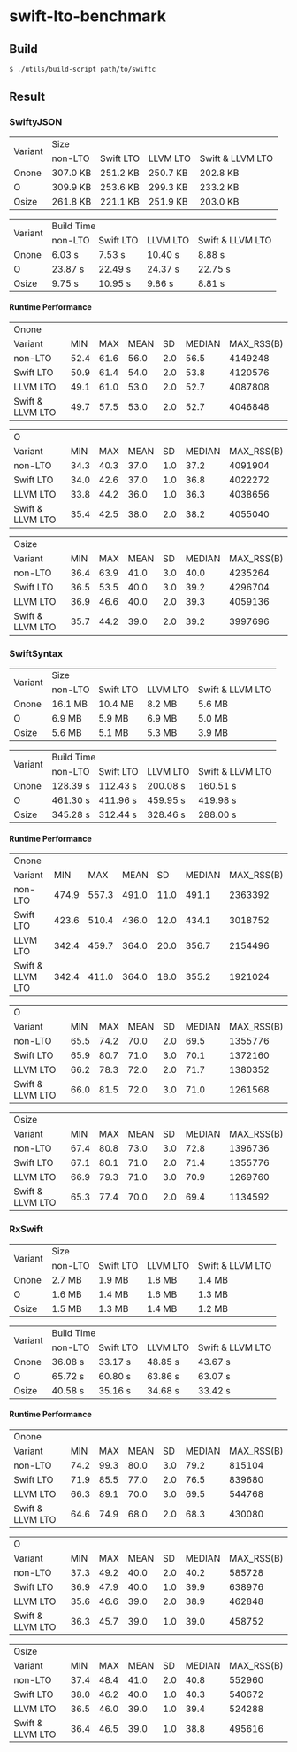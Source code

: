 # swift-lto-benchmark

## Build

```sh
$ ./utils/build-script path/to/swiftc
```


## Result

### SwiftyJSON
<table>
<tr>
   <td rowspan=2>Variant</td>
   <td colspan=4>Size</td>
</tr>
<tr>
    <td>non-LTO</td>
    <td>Swift LTO</td>
    <td>LLVM LTO</td>
    <td>Swift & LLVM LTO</td>
</tr>
<tr>
    <td>Onone</td>
    <td>307.0 KB</td>
    <td>251.2 KB</td>
    <td>250.7 KB</td>
    <td>202.8 KB</td>
</tr>
<tr>
    <td>O</td>
    <td>309.9 KB</td>
    <td>253.6 KB</td>
    <td>299.3 KB</td>
    <td>233.2 KB</td>
</tr>
<tr>
    <td>Osize</td>
    <td>261.8 KB</td>
    <td>221.1 KB</td>
    <td>251.9 KB</td>
    <td>203.0 KB</td>
</tr>
</table>

<table>
<tr>
   <td rowspan=2>Variant</td>
   <td colspan=4>Build Time</td>
</tr>
<tr>
    <td>non-LTO</td>
    <td>Swift LTO</td>
    <td>LLVM LTO</td>
    <td>Swift & LLVM LTO</td>
</tr>
    <tr>
    <td>Onone</td>
    <td>6.03 s</td>
    <td>7.53 s</td>
    <td>10.40 s</td>
    <td>8.88 s</td>
</tr>
    <tr>
    <td>O</td>
    <td>23.87 s</td>
    <td>22.49 s</td>
    <td>24.37 s</td>
    <td>22.75 s</td>
</tr>
    <tr>
    <td>Osize</td>
    <td>9.75 s</td>
    <td>10.95 s</td>
    <td>9.86 s</td>
    <td>8.81 s</td>
</tr>
</table>

#### Runtime Performance
<table>
<tr><td colspan=7>Onone</td></tr>
<tr>
  <td>Variant</td>
  <td>MIN</td><td>MAX</td><td>MEAN</td><td>SD</td><td>MEDIAN</td><td>MAX_RSS(B)</td>
</tr>
<tr>
  <td>non-LTO</td>
  <td>52.4</td>
    <td>61.6</td>
    <td>56.0</td>
    <td>2.0</td>
    <td>56.5</td>
    <td>4149248</td>
</tr>
<tr>
  <td>Swift LTO</td>
  <td>50.9</td>
    <td>61.4</td>
    <td>54.0</td>
    <td>2.0</td>
    <td>53.8</td>
    <td>4120576</td>
</tr>
<tr>
  <td>LLVM LTO</td>
  <td>49.1</td>
    <td>61.0</td>
    <td>53.0</td>
    <td>2.0</td>
    <td>52.7</td>
    <td>4087808</td>
</tr>
<tr>
  <td>Swift & LLVM LTO</td>
  <td>49.7</td>
    <td>57.5</td>
    <td>53.0</td>
    <td>2.0</td>
    <td>52.7</td>
    <td>4046848</td>
</tr>
</table>

<table>
<tr><td colspan=7>O</td></tr>
<tr>
  <td>Variant</td>
  <td>MIN</td><td>MAX</td><td>MEAN</td><td>SD</td><td>MEDIAN</td><td>MAX_RSS(B)</td>
</tr>
<tr>
  <td>non-LTO</td>
  <td>34.3</td>
    <td>40.3</td>
    <td>37.0</td>
    <td>1.0</td>
    <td>37.2</td>
    <td>4091904</td>
</tr>
<tr>
  <td>Swift LTO</td>
  <td>34.0</td>
    <td>42.6</td>
    <td>37.0</td>
    <td>1.0</td>
    <td>36.8</td>
    <td>4022272</td>
</tr>
<tr>
  <td>LLVM LTO</td>
  <td>33.8</td>
    <td>44.2</td>
    <td>36.0</td>
    <td>1.0</td>
    <td>36.3</td>
    <td>4038656</td>
</tr>
<tr>
  <td>Swift & LLVM LTO</td>
  <td>35.4</td>
    <td>42.5</td>
    <td>38.0</td>
    <td>2.0</td>
    <td>38.2</td>
    <td>4055040</td>
</tr>
</table>

<table>
<tr><td colspan=7>Osize</td></tr>
<tr>
  <td>Variant</td>
  <td>MIN</td><td>MAX</td><td>MEAN</td><td>SD</td><td>MEDIAN</td><td>MAX_RSS(B)</td>
</tr>
<tr>
  <td>non-LTO</td>
  <td>36.4</td>
    <td>63.9</td>
    <td>41.0</td>
    <td>3.0</td>
    <td>40.0</td>
    <td>4235264</td>
</tr>
<tr>
  <td>Swift LTO</td>
  <td>36.5</td>
    <td>53.5</td>
    <td>40.0</td>
    <td>3.0</td>
    <td>39.2</td>
    <td>4296704</td>
</tr>
<tr>
  <td>LLVM LTO</td>
  <td>36.9</td>
    <td>46.6</td>
    <td>40.0</td>
    <td>2.0</td>
    <td>39.3</td>
    <td>4059136</td>
</tr>
<tr>
  <td>Swift & LLVM LTO</td>
  <td>35.7</td>
    <td>44.2</td>
    <td>39.0</td>
    <td>2.0</td>
    <td>39.2</td>
    <td>3997696</td>
</tr>
</table>


### SwiftSyntax
<table>
<tr>
   <td rowspan=2>Variant</td>
   <td colspan=4>Size</td>
</tr>
<tr>
    <td>non-LTO</td>
    <td>Swift LTO</td>
    <td>LLVM LTO</td>
    <td>Swift & LLVM LTO</td>
</tr>
<tr>
    <td>Onone</td>
    <td>16.1 MB</td>
    <td>10.4 MB</td>
    <td>8.2 MB</td>
    <td>5.6 MB</td>
</tr>
<tr>
    <td>O</td>
    <td>6.9 MB</td>
    <td>5.9 MB</td>
    <td>6.9 MB</td>
    <td>5.0 MB</td>
</tr>
<tr>
    <td>Osize</td>
    <td>5.6 MB</td>
    <td>5.1 MB</td>
    <td>5.3 MB</td>
    <td>3.9 MB</td>
</tr>
</table>

<table>
<tr>
   <td rowspan=2>Variant</td>
   <td colspan=4>Build Time</td>
</tr>
<tr>
    <td>non-LTO</td>
    <td>Swift LTO</td>
    <td>LLVM LTO</td>
    <td>Swift & LLVM LTO</td>
</tr>
    <tr>
    <td>Onone</td>
    <td>128.39 s</td>
    <td>112.43 s</td>
    <td>200.08 s</td>
    <td>160.51 s</td>
</tr>
    <tr>
    <td>O</td>
    <td>461.30 s</td>
    <td>411.96 s</td>
    <td>459.95 s</td>
    <td>419.98 s</td>
</tr>
    <tr>
    <td>Osize</td>
    <td>345.28 s</td>
    <td>312.44 s</td>
    <td>328.46 s</td>
    <td>288.00 s</td>
</tr>
</table>

#### Runtime Performance
<table>
<tr><td colspan=7>Onone</td></tr>
<tr>
  <td>Variant</td>
  <td>MIN</td><td>MAX</td><td>MEAN</td><td>SD</td><td>MEDIAN</td><td>MAX_RSS(B)</td>
</tr>
<tr>
  <td>non-LTO</td>
  <td>474.9</td>
    <td>557.3</td>
    <td>491.0</td>
    <td>11.0</td>
    <td>491.1</td>
    <td>2363392</td>
</tr>
<tr>
  <td>Swift LTO</td>
  <td>423.6</td>
    <td>510.4</td>
    <td>436.0</td>
    <td>12.0</td>
    <td>434.1</td>
    <td>3018752</td>
</tr>
<tr>
  <td>LLVM LTO</td>
  <td>342.4</td>
    <td>459.7</td>
    <td>364.0</td>
    <td>20.0</td>
    <td>356.7</td>
    <td>2154496</td>
</tr>
<tr>
  <td>Swift & LLVM LTO</td>
  <td>342.4</td>
    <td>411.0</td>
    <td>364.0</td>
    <td>18.0</td>
    <td>355.2</td>
    <td>1921024</td>
</tr>
</table>

<table>
<tr><td colspan=7>O</td></tr>
<tr>
  <td>Variant</td>
  <td>MIN</td><td>MAX</td><td>MEAN</td><td>SD</td><td>MEDIAN</td><td>MAX_RSS(B)</td>
</tr>
<tr>
  <td>non-LTO</td>
  <td>65.5</td>
    <td>74.2</td>
    <td>70.0</td>
    <td>2.0</td>
    <td>69.5</td>
    <td>1355776</td>
</tr>
<tr>
  <td>Swift LTO</td>
  <td>65.9</td>
    <td>80.7</td>
    <td>71.0</td>
    <td>3.0</td>
    <td>70.1</td>
    <td>1372160</td>
</tr>
<tr>
  <td>LLVM LTO</td>
  <td>66.2</td>
    <td>78.3</td>
    <td>72.0</td>
    <td>2.0</td>
    <td>71.7</td>
    <td>1380352</td>
</tr>
<tr>
  <td>Swift & LLVM LTO</td>
  <td>66.0</td>
    <td>81.5</td>
    <td>72.0</td>
    <td>3.0</td>
    <td>71.0</td>
    <td>1261568</td>
</tr>
</table>

<table>
<tr><td colspan=7>Osize</td></tr>
<tr>
  <td>Variant</td>
  <td>MIN</td><td>MAX</td><td>MEAN</td><td>SD</td><td>MEDIAN</td><td>MAX_RSS(B)</td>
</tr>
<tr>
  <td>non-LTO</td>
  <td>67.4</td>
    <td>80.8</td>
    <td>73.0</td>
    <td>3.0</td>
    <td>72.8</td>
    <td>1396736</td>
</tr>
<tr>
  <td>Swift LTO</td>
  <td>67.1</td>
    <td>80.1</td>
    <td>71.0</td>
    <td>2.0</td>
    <td>71.4</td>
    <td>1355776</td>
</tr>
<tr>
  <td>LLVM LTO</td>
  <td>66.9</td>
    <td>79.3</td>
    <td>71.0</td>
    <td>3.0</td>
    <td>70.9</td>
    <td>1269760</td>
</tr>
<tr>
  <td>Swift & LLVM LTO</td>
  <td>65.3</td>
    <td>77.4</td>
    <td>70.0</td>
    <td>2.0</td>
    <td>69.4</td>
    <td>1134592</td>
</tr>
</table>


### RxSwift
<table>
<tr>
   <td rowspan=2>Variant</td>
   <td colspan=4>Size</td>
</tr>
<tr>
    <td>non-LTO</td>
    <td>Swift LTO</td>
    <td>LLVM LTO</td>
    <td>Swift & LLVM LTO</td>
</tr>
<tr>
    <td>Onone</td>
    <td>2.7 MB</td>
    <td>1.9 MB</td>
    <td>1.8 MB</td>
    <td>1.4 MB</td>
</tr>
<tr>
    <td>O</td>
    <td>1.6 MB</td>
    <td>1.4 MB</td>
    <td>1.6 MB</td>
    <td>1.3 MB</td>
</tr>
<tr>
    <td>Osize</td>
    <td>1.5 MB</td>
    <td>1.3 MB</td>
    <td>1.4 MB</td>
    <td>1.2 MB</td>
</tr>
</table>

<table>
<tr>
   <td rowspan=2>Variant</td>
   <td colspan=4>Build Time</td>
</tr>
<tr>
    <td>non-LTO</td>
    <td>Swift LTO</td>
    <td>LLVM LTO</td>
    <td>Swift & LLVM LTO</td>
</tr>
    <tr>
    <td>Onone</td>
    <td>36.08 s</td>
    <td>33.17 s</td>
    <td>48.85 s</td>
    <td>43.67 s</td>
</tr>
    <tr>
    <td>O</td>
    <td>65.72 s</td>
    <td>60.80 s</td>
    <td>63.86 s</td>
    <td>63.07 s</td>
</tr>
    <tr>
    <td>Osize</td>
    <td>40.58 s</td>
    <td>35.16 s</td>
    <td>34.68 s</td>
    <td>33.42 s</td>
</tr>
</table>

#### Runtime Performance
<table>
<tr><td colspan=7>Onone</td></tr>
<tr>
  <td>Variant</td>
  <td>MIN</td><td>MAX</td><td>MEAN</td><td>SD</td><td>MEDIAN</td><td>MAX_RSS(B)</td>
</tr>
<tr>
  <td>non-LTO</td>
  <td>74.2</td>
    <td>99.3</td>
    <td>80.0</td>
    <td>3.0</td>
    <td>79.2</td>
    <td>815104</td>
</tr>
<tr>
  <td>Swift LTO</td>
  <td>71.9</td>
    <td>85.5</td>
    <td>77.0</td>
    <td>2.0</td>
    <td>76.5</td>
    <td>839680</td>
</tr>
<tr>
  <td>LLVM LTO</td>
  <td>66.3</td>
    <td>89.1</td>
    <td>70.0</td>
    <td>3.0</td>
    <td>69.5</td>
    <td>544768</td>
</tr>
<tr>
  <td>Swift & LLVM LTO</td>
  <td>64.6</td>
    <td>74.9</td>
    <td>68.0</td>
    <td>2.0</td>
    <td>68.3</td>
    <td>430080</td>
</tr>
</table>

<table>
<tr><td colspan=7>O</td></tr>
<tr>
  <td>Variant</td>
  <td>MIN</td><td>MAX</td><td>MEAN</td><td>SD</td><td>MEDIAN</td><td>MAX_RSS(B)</td>
</tr>
<tr>
  <td>non-LTO</td>
  <td>37.3</td>
    <td>49.2</td>
    <td>40.0</td>
    <td>2.0</td>
    <td>40.2</td>
    <td>585728</td>
</tr>
<tr>
  <td>Swift LTO</td>
  <td>36.9</td>
    <td>47.9</td>
    <td>40.0</td>
    <td>1.0</td>
    <td>39.9</td>
    <td>638976</td>
</tr>
<tr>
  <td>LLVM LTO</td>
  <td>35.6</td>
    <td>46.6</td>
    <td>39.0</td>
    <td>2.0</td>
    <td>38.9</td>
    <td>462848</td>
</tr>
<tr>
  <td>Swift & LLVM LTO</td>
  <td>36.3</td>
    <td>45.7</td>
    <td>39.0</td>
    <td>1.0</td>
    <td>39.0</td>
    <td>458752</td>
</tr>
</table>

<table>
<tr><td colspan=7>Osize</td></tr>
<tr>
  <td>Variant</td>
  <td>MIN</td><td>MAX</td><td>MEAN</td><td>SD</td><td>MEDIAN</td><td>MAX_RSS(B)</td>
</tr>
<tr>
  <td>non-LTO</td>
  <td>37.4</td>
    <td>48.4</td>
    <td>41.0</td>
    <td>2.0</td>
    <td>40.8</td>
    <td>552960</td>
</tr>
<tr>
  <td>Swift LTO</td>
  <td>38.0</td>
    <td>46.2</td>
    <td>40.0</td>
    <td>1.0</td>
    <td>40.3</td>
    <td>540672</td>
</tr>
<tr>
  <td>LLVM LTO</td>
  <td>36.5</td>
    <td>46.0</td>
    <td>39.0</td>
    <td>1.0</td>
    <td>39.4</td>
    <td>524288</td>
</tr>
<tr>
  <td>Swift & LLVM LTO</td>
  <td>36.4</td>
    <td>46.5</td>
    <td>39.0</td>
    <td>1.0</td>
    <td>38.8</td>
    <td>495616</td>
</tr>
</table>


